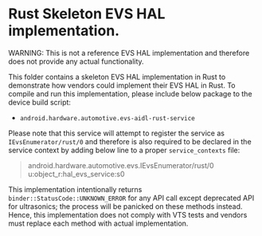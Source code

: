 # Rust Skeleton EVS HAL implementation.

WARNING: This is not a reference EVS HAL implementation and therefore does not
provide any actual functionality.

This folder contains a skeleton EVS HAL implementation in Rust to demonstrate
how vendors could implement their EVS HAL in Rust. To compile and run this
implementation, please include below package to the device build script:

* `android.hardware.automotive.evs-aidl-rust-service`

Please note that this service will attempt to register the service as
`IEvsEnumerator/rust/0` and therefore is also required to be declared in the
service context by adding below line to a proper `service_contexts` file:

> android.hardware.automotive.evs.IEvsEnumerator/rust/0 u:object_r:hal_evs_service:s0

This implementation intentionally returns `binder::StatusCode::UNKNOWN_ERROR`
for any API call except deprecated API for ultrasonics; the process will be
panicked on these methods instead. Hence, this implementation does not comply
with VTS tests and vendors must replace each method with actual implementation.
